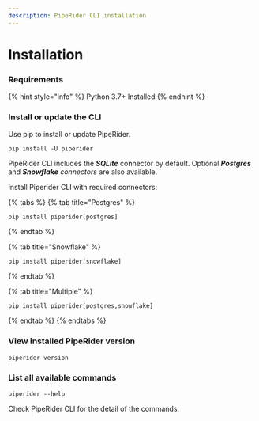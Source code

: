 ```yaml
---
description: PipeRider CLI installation
---
```


# Installation

### Requirements

{% hint style="info" %}
Python 3.7+ Installed
{% endhint %}

### Install or update the CLI

Use pip to install or update PipeRider.

```shell
pip install -U piperider
```

PipeRider CLI includes the _**SQLite**_ connector by default. Optional _**Postgres**_ and _**Snowflake** connectors_ are also available.

Install Piperider CLI with required connectors:

{% tabs %}
{% tab title="Postgres" %}
```
pip install piperider[postgres]
```
{% endtab %}

{% tab title="Snowflake" %}
```
pip install piperider[snowflake]
```
{% endtab %}

{% tab title="Multiple" %}
```
pip install piperider[postgres,snowflake]
```
{% endtab %}
{% endtabs %}

### View installed PipeRider version

```shell
piperider version
```

### List all available commands

```shell
piperider --help
```

Check PipeRider CLI for the detail of the commands.
